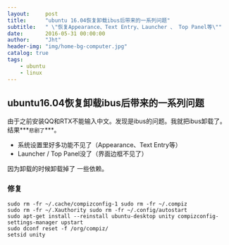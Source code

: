 ```yaml
---
layout:     post
title:      "ubuntu 16.04恢复卸载ibus后带来的一系列问题"
subtitle:   " \"恢复Appearance、Text Entry、Launcher 、 Top Panel等\""
date:       2016-05-31 00:00:00
author:     "Jht"
header-img: "img/home-bg-computer.jpg"
catalog: true
tags:
    - ubuntu
    - linux
---
```


## ubuntu16.04恢复卸载ibus后带来的一系列问题

由于之前安装QQ和RTX不能输入中文。发现是ibus的问题。我就把ibus卸载了。结果***`悲剧了`***。

- 系统设置里好多功能不见了（Appearance、Text Entry等）
- Launcher / Top Panel没了（界面边框不见了） 

因为卸载的时候卸载掉了 一些依赖。

### 修复

```
sudo rm -fr ~/.cache/compizconfig-1 sudo rm -fr ~/.compiz
sudo rm -fr ~/.Xauthority sudo rm -fr ~/.config/autostart
sudo apt-get install --reinstall ubuntu-desktop unity compizconfig-settings-manager upstart
sudo dconf reset -f /org/compiz/
setsid unity

```
